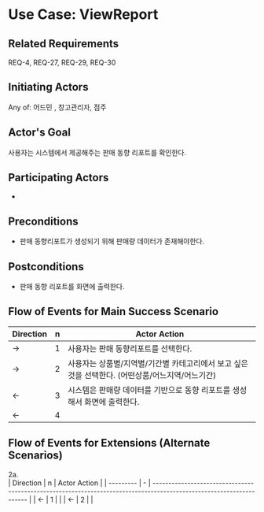 # Use Case: ViewReport

## **Related Requirements**
REQ-4, REQ-27, REQ-29, REQ-30

## **Initiating Actors**

Any of: 어드민 , 창고관리자, 점주

## **Actor's Goal**
사용자는 시스템에서 제공해주는 판매 동향 리포트를 확인한다.
 
## **Participating Actors**

 - 

## **Preconditions**

-  판매 동향리포트가 생성되기 위해 판매량 데이터가 존재해야한다.

## **Postconditions**

- 판매 동향 리포트를 화면에 출력한다.

## Flow of Events for Main Success Scenario
| Direction | n | Actor Action                                                                                                         |
| --------- | - | -------------------------------------------------------------------------------------------------------------------- |
| →         | 1 | 사용자는 판매 동향리포트를 선택한다.  |
| →         | 2 | 사용자는 상품별/지역별/기간별 카테고리에서 보고 싶은 것을 선택한다. (어떤상품/어느지역/어느기간) |
| ←         | 3 | 시스템은 판매량 데이터를 기반으로 동향 리포트를 생성해서 화면에 출력한다. |
| ←         | 4 |   |


## Flow of Events for Extensions (Alternate Scenarios)
2a.  
| Direction | n | Actor Action                                                                                                         |
| --------- | - | -------------------------------------------------------------------------------------------------------------------- |
| ←         | 1 |   |
| ←         | 2 |   |
